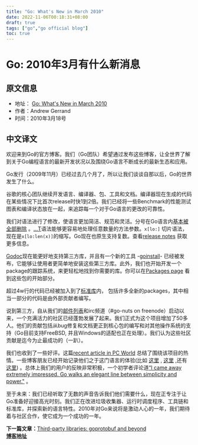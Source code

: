 ```yaml
---
title: "Go: What's New in March 2010"
date: 2022-11-06T00:18:31+08:00
draft: true
tags: ["go","go official blog"]
toc: true
---
```


# Go: 2010年3月有什么新消息

## 原文信息

* 地址： [Go: What's New in March 2010](https://go.dev/blog/hello-world)
* 作者：Andrew Gerrand
* 时间：2010年3月18号

## 中文译文

欢迎来到Go的官方博客。我们（Go团队）希望通过发布这些博客，让全世界了解到关于Go编程语言的最新开发状况以及围绕Go语言不断成长的最新生态和应用。

Go发行（2009年11月）已经过去几个月了，所以让我们谈谈自那以后，Go的世界发生了什么。

谷歌的核心团队继续开发语言、编译器、包、工具和文档。编译器现在生成的代码在某些情况下比首次release时快1到2倍。我们已经将一些Benchmark的性能测试图表和编译状态放在一起，来追踪每一个对于Go语言的更改的可靠性。

我们对语法进行了修改，使语言更加简洁、规范和灵活。分号在Go语言内[基本被全部删除](https://groups.google.com/g/golang-nuts/c/XuMrWI0Q8uk?pli=1)
。[…T](https://go.dev/ref/spec#Function_types)语法能够更容易地处理任意数量的方法参数。`x[lo:]`
切片语法，现在是`x[lo:len(x)]`的缩写。Go现在也原生支持复数。查看[release notes](https://go.dev/doc/devel/release.html)
获取更多信息。

[Godoc](https://go.dev/cmd/godoc/)现在能更好地支持第三方库，并且有一个新的工具
-[goinstall](https://go.dev/cmd/goinstall)-
已经被发布，它能够让使用者更简单地安装这些第三方库。此外，我们也开始开发一个package的跟踪系统，来更轻松地找到你需要的库。你可以在[Packages page](http://godashboard.appspot.com/package)
看到这些包的开始部分。

超过4w行的代码已经被加入到了[标准库](https://go.dev/pkg/)内， 包括许多全新的packages，其中相当一部分的代码是由外部贡献者编写。

说到第三方，自从我们的[邮件列表](http://groups.google.com/group/golang-nuts/)和irc频道（#go-nuts on
freenode）启动以来，一个充满活力的社区已经蓬勃发展了起来。我们正式为这个项目增加了50多人。他们的贡献包括从bug修复和文档更正到核心包的编写和对其他操作系统的支持（Go目前支持FreeBSD,
并且Windows的适配也正在处理）。我们认为这些社区贡献是迄今为止最成功的（一趴）。

我们也收到了一些好评。这篇[recent article in PC World](http://www.pcworld.idg.com.au/article/337773/google_go_captures_developers_imaginations/)
总结了围绕该项目的热情。一些博客朋友已经开始记录他们之于这门语言的体验(比如 [这里](http://golang.tumblr.com/0)
, [这里](http://www.infi.nl/blog/view/id/47)
,还有 [这里](http://freecella.blogspot.com/2010/01/gospecify-basic-setup-of-projects.html))
。总体上我们的用户的反映非常积极，一个初学者评论道[“I came away extremely impressed. Go walks an elegant line between simplicity and power."](https://groups.google.com/group/golang-nuts/browse_thread/thread/5fabdd59f8562ed2)
。

至于未来：我们已经听取了无数的声音告诉我们他们需要什么，现在正专注于让Go准备好迎接高光时刻。我们正在改进垃圾收集器、运行时调度程序、工具链和标准库，并探索新的语言特性。2010年对Go来说将是激动人心的一年，我们期待着与社区合作，使它成为一个成功的一年。

**下一篇文章：**[Third-party libraries: goprotobuf and beyond](https://huija.github.io/tags/go-protobuf/)\
**[博客地址](https://huija.github.io/tags/go-official-blog/)**